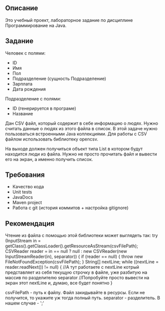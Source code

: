 ## Описание
Это учебный проект, лабораторное задание по дисциплине Программирование на Java.

## Задание
Человек с полями:
- ID
- Имя
- Пол
- Подразделение (сущность Подразделение)
- Зарплата
- Дата рождения

Подразделение с полями:
- ID (генерируется в програме)
- Название

Дан CSV файл, который содержит в себе информацию о людях. Нужно считать данные о людях из этого файла в список.
В этой задаче нужно пользоваться встроенными Java коллекциями.
Для работы с CSV файлом использовать библиотеку opencsv.

На выходе должен получиться объект типа List в котором будут находится люди из файла.  Нужно не просто прочитать файл и вывести его на экран, а именно получить список.

## Требования
- Качество кода
- Unit tests
- JavaDocs
- Maven project
- Работа с git (история коммитов + настройка gitignore)

## Рекомендация
Чтение из файла с помощью этой библиотеки может выглядеть так:
 try (InputStream in = getClass().getClassLoader().getResourceAsStream(csvFilePath);
                CSVReader reader = in == null ? null : new CSVReader(new InputStreamReader(in), separator)) {
            if (reader == null) {
                throw new FileNotFoundException(csvFilePath);
            }
            String[] nextLine;
            while ((nextLine = reader.readNext()) != null) {
           //А тут работаете с nextLine котрый представляет из себя текущую строчку в файле, уже разбитую на массив по разделителю separator
//Попробуйте просто вывести на экран этот nextLine и, думаю, все будет понятно
            }

csvFilePath - путь к файлу. Файл закидывайте в ресурсы. Если не получится, то укажите уж тогда полный путь.
separator - разделитель. В нашем случае  - ';'
